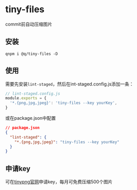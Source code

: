# tiny-files
commit前自动压缩图片
## 安装
```
qnpm i @q/tiny-files -D
```
## 使用
需要先安装`lint-staged`，然后在int-staged.config.js添加一条：
``` js
// lint-staged.config.js
module.exports = {
  '*.{png,jpg,jpeg}': 'tiny-files --key yourKey',
}
```
或在package.json中配置
```json
// package.json
{
  "lint-staged": {
    "*.{png,jpg,jpeg}": "tiny-files --key yourKey"
  }
}
```
## 申请key
可在[tinypng官网](https://tinypng.com/developers)申请key，每月可免费压缩500个图片
